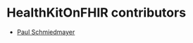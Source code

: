 <!--
                  
#
# This source file is part of the HealthKitOnFHIR open source project
#
# SPDX-FileCopyrightText: 2022 Stanford University and the project authors (see CONTRIBUTORS.md)
#
# SPDX-License-Identifier: MIT
# 
             
-->

HealthKitOnFHIR contributors
====================

* [Paul Schmiedmayer](https://github.com/PSchmiedmayer)
